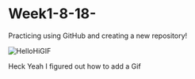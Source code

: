 # Week1-8-18-
Practicing using GitHub and creating a new repository!


![HelloHiGIF](https://github.com/user-attachments/assets/180723fa-1ee1-4071-b33b-a9ae7b88a34a)


Heck Yeah I figured out how to add a Gif
